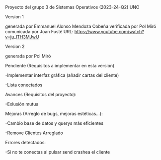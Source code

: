 Proyecto del grupo 3 de Sistemas Operativos (2023-24-Q2)
UNO

Version 1

generada por Emmanuel Alonso Mendoza Cobeña
verificada por Pol Miró
comunicada por Joan Fusté
URL: https://www.youtube.com/watch?v=ju_lTH3MJwU

Version 2

generada por Pol Miró


Pendiente (Requisitos a implementar en esta versión)

-Implementar interfaz gráfica (añadir cartas del cliente)

-Lista conectados

Avances (Requisitos del proyecto):

-Exlusión mutua

Mejoras (Arreglo de bugs, mejoras estéticas...):

-Cambio base de datos y querys más eficientes

-Remove Clientes Arreglado

Errores detectados:

-Si no te conectas al pulsar send crashea el cliente


